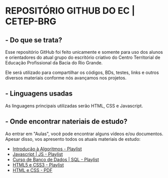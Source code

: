 # REPOSITÓRIO GITHUB DO EC | CETEP-BRG

## - Do que se trata?

Esse repositório GitHub foi feito unicamente e somente para uso dos alunos e orientadores do atual grupo do escritório criativo do Centro Territorial de Educação Profissional da Bacia do Rio Grande.

Ele será utilizado para compartilhar os códigos, BDs, testes, links e outros diversos materiais conforme nós avançamos nos projetos.

## - Linguagens usadas

As linguagens principais utilizadas serão HTML, CSS e Javascript.

## - Onde encontrar nateriais de estudo?
   
   Ao entrar em "Aulas", você pode encontrar alguns vídeos e/ou documentos. Apesar disso, vos apresento todos os atuais materiais de estudo:

- [Introdução à Algoritmos - Playlist](https://youtube.com/playlist?list=PLHz_AreHm4dmSj0MHol_aoNYCSGFqvfXV&si=g4zFK1O7oTM8a7Hc)
-  [Javascript | JS - Playlist](https://youtube.com/playlist?list=PLHz_AreHm4dlsK3Nr9GVvXCbpQyHQl1o1&si=E5sEJAZsf9gVb-wo)
-  [Curso de Banco de Dados | SQL - Playlist](https://youtube.com/playlist?list=PLHz_AreHm4dkBs-795Dsgvau_ekxg8g1r&si=x3ZCa87YKG4ms_qd)
-  [HTML5 e CSS3 - Playlist](https://youtube.com/playlist?list=PLHz_AreHm4dkZ9-atkcmcBaMZdmLHft8n&si=zaArL_P-heIQrfMU)
-  [HTML e CSS - PDF](https://www.cin.ufpe.br/~dfop/Arquivos/Pacote%20Web/HTML5%20e%20CSS3%20com%20Farinha%20e%20Pimenta%20Diego%20Eis%20e%20Elcio%20Ferreira.pdf)

